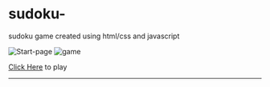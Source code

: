 # sudoku-

sudoku game created using html/css and javascript

![Start-page](https://user-images.githubusercontent.com/87823341/166922606-ccc5885d-60aa-4980-a98f-86c29de425fd.png)
![game](https://user-images.githubusercontent.com/87823341/166922640-183a50fc-dd9f-449f-b35d-d0ae16c79033.png)

[Click Here](https://mangosalami.github.io/sudoku-/sudoku/) to play

*****************************************************
